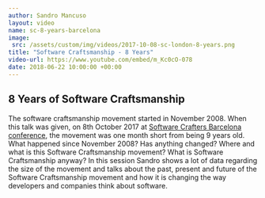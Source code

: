 ```yaml
---
author: Sandro Mancuso
layout: video
name: sc-8-years-barcelona
image:
 src: /assets/custom/img/videos/2017-10-08-sc-london-8-years.png
title: "Software Craftsmanship - 8 Years"
video-url: https://www.youtube.com/embed/m_Kc0cO-078
date: 2018-06-22 10:00:00 +00:00
---
```


## 8 Years of Software Craftsmanship

The software craftsmanship movement started in November 2008. When this talk was given, on 8th October 2017 at [Software Crafters Barcelona conference](http://scbcn.github.io/), the movement was one month short from being 9 years old. What happened since November 2008? Has anything changed? Where and what is this Software Craftsmanship movement? What is Software Craftsmanship anyway? In this session Sandro shows a lot of data regarding the size of the movement and talks about the past, present and future of the Software Craftsmanship movement and how it is changing the way developers and companies think about software.

